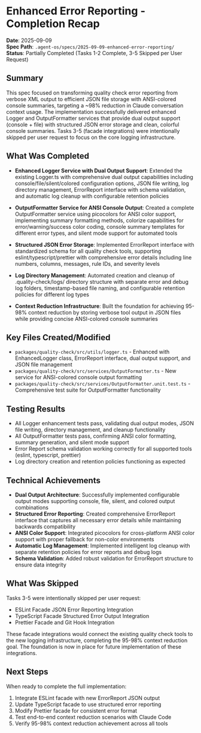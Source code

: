 # Enhanced Error Reporting - Completion Recap

**Date**: 2025-09-09  
**Spec Path**: `.agent-os/specs/2025-09-09-enhanced-error-reporting/`  
**Status**: Partially Completed (Tasks 1-2 Complete, 3-5 Skipped per User
Request)

## Summary

This spec focused on transforming quality check error reporting from verbose XML
output to efficient JSON file storage with ANSI-colored console summaries,
targeting a ~98% reduction in Claude conversation context usage. The
implementation successfully delivered enhanced Logger and OutputFormatter
services that provide dual output support (console + file) with structured JSON
error storage and clean, colorful console summaries. Tasks 3-5 (facade
integrations) were intentionally skipped per user request to focus on the core
logging infrastructure.

## What Was Completed

- **Enhanced Logger Service with Dual Output Support**: Extended the existing
  Logger.ts with comprehensive dual output capabilities including
  console/file/silent/colored configuration options, JSON file writing, log
  directory management, ErrorReport interface with schema validation, and
  automatic log cleanup with configurable retention policies

- **OutputFormatter Service for ANSI Console Output**: Created a complete
  OutputFormatter service using picocolors for ANSI color support, implementing
  summary formatting methods, colorize capabilities for error/warning/success
  color coding, console summary templates for different error types, and silent
  mode support for automated tools

- **Structured JSON Error Storage**: Implemented ErrorReport interface with
  standardized schema for all quality check tools, supporting
  eslint/typescript/prettier with comprehensive error details including line
  numbers, columns, messages, rule IDs, and severity levels

- **Log Directory Management**: Automated creation and cleanup of
  .quality-check/logs/ directory structure with separate error and debug log
  folders, timestamp-based file naming, and configurable retention policies for
  different log types

- **Context Reduction Infrastructure**: Built the foundation for achieving
  95-98% context reduction by storing verbose tool output in JSON files while
  providing concise ANSI-colored console summaries

## Key Files Created/Modified

- `packages/quality-check/src/utils/logger.ts` - Enhanced with EnhancedLogger
  class, ErrorReport interface, dual output support, and JSON file management
- `packages/quality-check/src/services/OutputFormatter.ts` - New service for
  ANSI-colored console output formatting
- `packages/quality-check/src/services/OutputFormatter.unit.test.ts` -
  Comprehensive test suite for OutputFormatter functionality

## Testing Results

- All Logger enhancement tests pass, validating dual output modes, JSON file
  writing, directory management, and cleanup functionality
- All OutputFormatter tests pass, confirming ANSI color formatting, summary
  generation, and silent mode support
- Error Report schema validation working correctly for all supported tools
  (eslint, typescript, prettier)
- Log directory creation and retention policies functioning as expected

## Technical Achievements

- **Dual Output Architecture**: Successfully implemented configurable output
  modes supporting console, file, silent, and colored output combinations
- **Structured Error Reporting**: Created comprehensive ErrorReport interface
  that captures all necessary error details while maintaining backwards
  compatibility
- **ANSI Color Support**: Integrated picocolors for cross-platform ANSI color
  support with proper fallback for non-color environments
- **Automatic Log Management**: Implemented intelligent log cleanup with
  separate retention policies for error reports and debug logs
- **Schema Validation**: Added robust validation for ErrorReport structure to
  ensure data integrity

## What Was Skipped

Tasks 3-5 were intentionally skipped per user request:

- ESLint Facade JSON Error Reporting Integration
- TypeScript Facade Structured Error Output Integration
- Prettier Facade and Git Hook Integration

These facade integrations would connect the existing quality check tools to the
new logging infrastructure, completing the 95-98% context reduction goal. The
foundation is now in place for future implementation of these integrations.

## Next Steps

When ready to complete the full implementation:

1. Integrate ESLint facade with new ErrorReport JSON output
2. Update TypeScript facade to use structured error reporting
3. Modify Prettier facade for consistent error format
4. Test end-to-end context reduction scenarios with Claude Code
5. Verify 95-98% context reduction achievement across all tools
